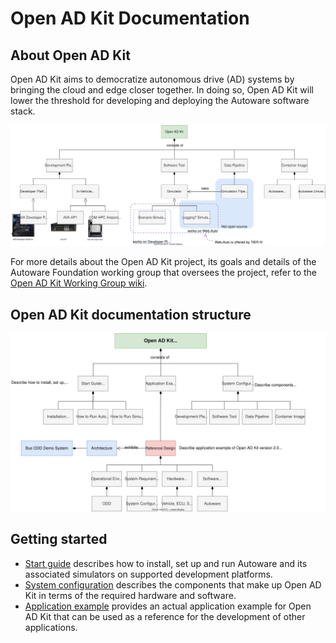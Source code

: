 # Open AD Kit Documentation

## About Open AD Kit

Open AD Kit aims to democratize autonomous drive (AD) systems by bringing the cloud and edge closer together. In doing so, Open AD Kit will lower the threshold for developing and deploying the Autoware software stack.

![Open AD Kit Structure](assets/images/Structure_of_Open_AD_Kit.svg)

For more details about the Open AD Kit project, its goals and details of the Autoware Foundation working group that oversees the project, refer to the [Open AD Kit Working Group wiki](https://github.com/autowarefoundation/autoware-projects/wiki/Open-AD-Kit-working-group).

## Open AD Kit documentation structure

![Open AD Kit docs structure](assets/images/Structure_of_document_repo.svg)

## Getting started

- [Start guide](start-guide) describes how to install, set up and run Autoware and its associated simulators on supported development platforms.
- [System configuration](system-configuration) describes the components that make up Open AD Kit in terms of the required hardware and software.
- [Application example](application-example) provides an actual application example for Open AD Kit that can be used as a reference for the development of other applications.
